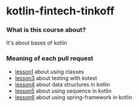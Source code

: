 # kotlin-fintech-tinkoff

### What is this course about?
It's about bases of kotlin

### Meaning of each pull request
- [lesson1](https://github.com/MegaVerkruzo/Kotlin-Course/pull/1) about using classes
- [lesson3](https://github.com/MegaVerkruzo/Kotlin-Course/pull/3) about testing with kotest
- [lesson4](https://github.com/MegaVerkruzo/Kotlin-Course/pull/4) about data structures in kotlin
- [lesson5](https://github.com/MegaVerkruzo/Kotlin-Course/pull/5) about using sequence in kotlin
- [lesson6](https://github.com/MegaVerkruzo/Kotlin-Course/pull/6) about using spring-framework in kotlin